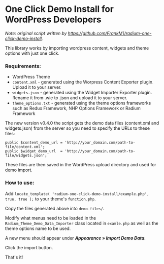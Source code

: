 One Click Demo Install for WordPress Developers
==========================

*Note: original script written by https://github.com/FrankM1/radium-one-click-demo-install.*

This library works by importing wordpress content, widgets  and theme options with just one click.

### Requirements:

* WordPress Theme
* `content.xml` - generated using the Worpress Content Exporter plugin. Upload it to your server.
* `widgets.json` - generated using the Widget Importer Exporter plugin. Rename it from .wie to .json and upload it to your server.
* `theme_options.txt` - generated using the theme options frameworks such as Redux Framework, NHP Options Framework or Radium Framework

The new version v0.4.0 the script gets the demo data files (content.xml and widgets.json) from the server so you need to specify the URLs to these files:

```
public $content_demo_url = 'http://your_domain.com/path-to-file/content.xml';
public $widget_demo_url  = 'http://your_domain.com/path-to-file/widgets.json';
```

These files are then saved in the WordPress upload directory and used for demo import.


### How to use:

Add `locate_template( 'radium-one-click-demo-install/example.php', true, true );` to your theme's `function.php`.

Copy the files generated above into `demo-files/`.

Modify what menus need to be loaded in the `Radium_Theme_Demo_Data_Importer` class located in `examle.php` as well as the theme options name to be used.

A new menu should appear under ***Appearance &raquo; Import Demo Data***.

Click the import button.

That's it!